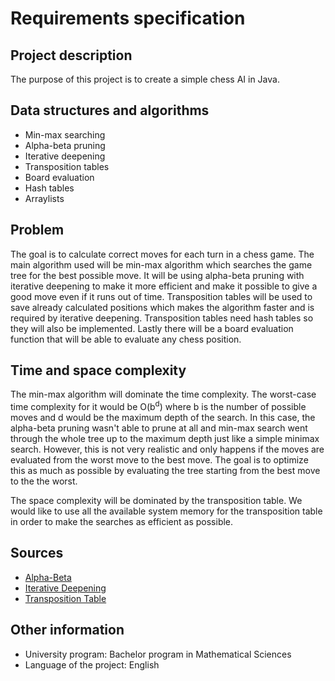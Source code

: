 # Requirements specification

## Project description

The purpose of this project is to create a simple chess AI in Java.

## Data structures and algorithms

- Min-max searching
- Alpha-beta pruning
- Iterative deepening
- Transposition tables
- Board evaluation
- Hash tables
- Arraylists

## Problem 

The goal is to calculate correct moves for each turn in a chess game.
The main algorithm used will be min-max algorithm which searches the game tree for the best possible move. 
It will be using alpha-beta pruning with iterative deepening to make it more efficient and make it possible to give a 
good move even if it runs out of time. Transposition tables will be used to save already calculated positions 
which makes the algorithm faster and is required by iterative deepening. Transposition tables need hash tables so 
they will also be implemented. Lastly there will be a board evaluation function that will be able to evaluate any 
chess position. 

## Time and space complexity

The min-max algorithm will dominate the time complexity. The worst-case time complexity for it would be O(b<sup>d</sup>)
where b is the number of possible moves and d would be the maximum depth of the search. In this case, the alpha-beta 
pruning wasn't able to prune at all and min-max search went through the whole tree up to the maximum depth just like 
a simple minimax search. However, this is not very realistic and only happens if the moves are evaluated from the
worst move to the best move. The goal is to optimize this as much as possible by evaluating the tree starting from the best 
move to the the worst. 

The space complexity will be dominated by the transposition table. We would like to use all the available system 
memory for the transposition table in order to make the searches as efficient as possible. 

## Sources

- [Alpha-Beta](https://www.chessprogramming.org/Alpha-Beta)
- [Iterative Deepening](https://www.chessprogramming.org/Iterative_Deepening)
- [Transposition Table](https://www.chessprogramming.org/Transposition_Table)

## Other information

- University program: Bachelor program in Mathematical Sciences
- Language of the project: English
